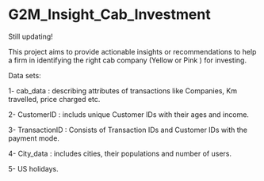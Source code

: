 # G2M_Insight_Cab_Investment

Still updating!


This project aims to provide actionable insights or recommendations to help a firm in identifying the right cab company (Yellow or Pink ) for investing.

Data sets:

1- cab_data : describing attributes of transactions like Companies, Km travelled, price charged etc.

2- CustomerID : includs unique Customer IDs with their ages and income.

3- TransactionID : Consists of Transaction IDs and Customer IDs with the payment mode.

4- City_data : includes cities, their populations and number of users.

5- US holidays.
